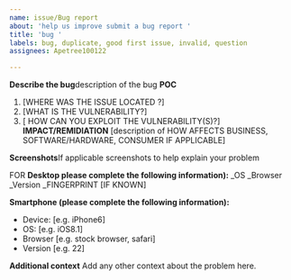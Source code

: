 ```yaml
---
name: issue/Bug report
about: 'help us improve submit a bug report '
title: 'bug '
labels: bug, duplicate, good first issue, invalid, question
assignees: Apetree100122

---
```


**Describe the bug**description of the bug 
**POC**
1. [WHERE WAS THE ISSUE LOCATED ?]
2. [WHAT IS THE VULNERABILITY?]
3. [ HOW CAN YOU EXPLOIT THE VULNERABILITY(S)?]
**IMPACT/REMIDIATION**
[description of HOW AFFECTS BUSINESS, SOFTWARE/HARDWARE, CONSUMER IF APPLICABLE]

**Screenshots**If applicable
screenshots to help explain your problem

FOR **Desktop
please complete the following information):** _OS
 _Browser 
_Version 
_FINGERPRINT [IF KNOWN]

**Smartphone (please complete the following information):**
 - Device: [e.g. iPhone6]
 - OS: [e.g. iOS8.1]
 - Browser [e.g. stock browser, safari]
 - Version [e.g. 22]

**Additional context**
Add any other context about the problem here.
